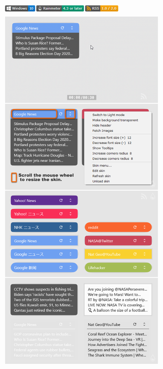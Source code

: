 ![](https://raw.githubusercontent.com/nek7u/FeedMoe/master/m/Badge-Windows.png) [ ![](https://raw.githubusercontent.com/nek7u/FeedMoe/master/m/Badge-Rainmeter.png)](https://www.rainmeter.net/) ![](https://raw.githubusercontent.com/nek7u/FeedMoe/master/m/Badge-RSS.png)
<!--
![](https://raw.githubusercontent.com/nek7u/FeedMoe/master/m/badge-windows.svg) ![](https://raw.githubusercontent.com/nek7u/FeedMoe/master/m/badge-rainmeter.svg) ![](https://raw.githubusercontent.com/nek7u/FeedMoe/master/m/badge-rss.svg)
-->
<!--![](https://img.shields.io/github/v/release/nek7u/FeedMoe?style=flat&include_prereleases)  -->
<!-- ![](https://repository-images.githubusercontent.com/223094125/b5cc9980-be4f-11ea-9b89-9f58aa4e5eab) -->
![](https://raw.githubusercontent.com/nek7u/FeedMoe/master/m/640x360_FeedMoe_resize.gif)  
![](https://raw.githubusercontent.com/nek7u/FeedMoe/master/m/640x360_FeedMoe_MouseAction.png)  
![](https://raw.githubusercontent.com/nek7u/FeedMoe/master/m/640x360_FeedMoe_FeedsList.png)  
![](https://raw.githubusercontent.com/nek7u/FeedMoe/master/m/640x360_FeedMoe_Themes.png)  
